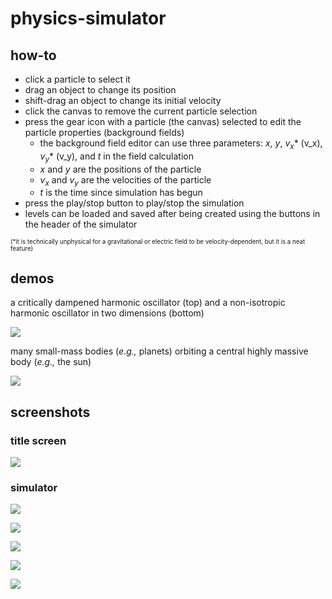 # physics-simulator

## how-to

- click a particle to select it
- drag an object to change its position
- shift-drag an object to change its initial velocity
- click the canvas to remove the current particle selection
- press the gear icon with a particle (the canvas) selected to edit the particle properties (background fields)
    - the background field editor can use three parameters: $x$, $y$, $v_x$* (v_x), $v_y$* (v_y), and $t$ in the field calculation
    - $x$ and $y$ are the positions of the particle
    - $v_x$ and $v_y$ are the velocities of the particle
    - $t$ is the time since simulation has begun
- press the play/stop button to play/stop the simulation
- levels can be loaded and saved after being created using the buttons in the header of the simulator

<small><sup>(\*it is technically unphysical for a gravitational or electric field to be velocity-dependent, but it is a neat feature)</sup></small>

## demos

a critically dampened harmonic oscillator (top) and a non-isotropic harmonic oscillator in two dimensions (bottom)

![](media/oscillators.gif)

many small-mass bodies (*e.g.,* planets) orbiting a central highly massive body (*e.g.,* the sun)

![](media/orbits.gif)

## screenshots

### title screen

![](media/title.png)

### simulator

![](media/simulator.png)

![](media/simulator-blank.png)

![](media/simulator-load-level.png)

![](media/field-editor.png)

![](media/particle-editor.png)
